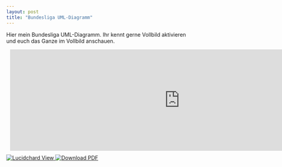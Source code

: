 ```yaml
---
layout: post
title: "Bundesliga UML-Diagramm"
---
```

Hier mein Bundesliga UML-Diagramm. Ihr kennt gerne Vollbild aktivieren und euch das Ganze im Vollbild anschauen.

<div style="width: 900px; height: 270px; margin: 10px; position: relative;">
  <iframe allowfullscreen frameborder="0" style="width:900px; height:270px" src="https://www.lucidchart.com/documents/embeddedchart/6ea896a5-7d6b-4375-b954-060661e93d9d" id="RF0wLP5XJNbD"></iframe>
</div>

<a href="https://www.lucidchart.com/documents/view/6ea896a5-7d6b-4375-b954-060661e93d9d" download>
  <img alt="Lucidchard View">
</a>

<a href="https://www.lucidchart.com/publicSegments/view/a5a70b6d-d813-4d92-a52b-ce289e12154a" download>
  <img alt="Download PDF">
</a>